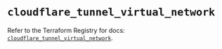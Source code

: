 # `cloudflare_tunnel_virtual_network`

Refer to the Terraform Registry for docs: [`cloudflare_tunnel_virtual_network`](https://registry.terraform.io/providers/cloudflare/cloudflare/4.51.0/docs/resources/tunnel_virtual_network).
